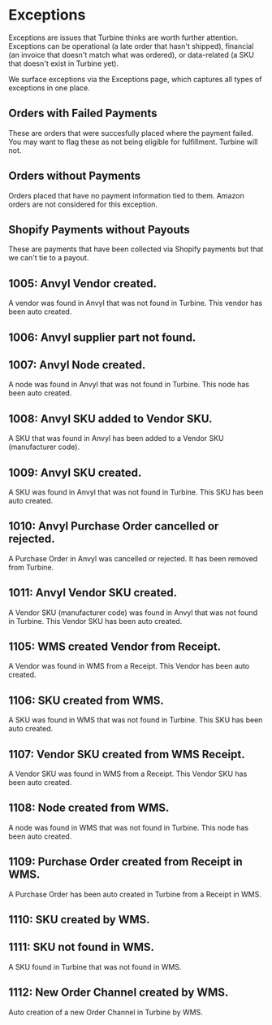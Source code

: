 # Exceptions

Exceptions are issues that Turbine thinks are worth further attention. Exceptions can be operational (a late order that hasn't shipped), financial (an invoice that doesn't match what was ordered), or data-related (a SKU that doesn't exist in Turbine yet).

We surface exceptions via the Exceptions page, which captures all types of exceptions in one place.

## Orders with Failed Payments

These are orders that were succesfully placed where the payment failed. You may want to flag these as not being eligible for fulfillment. Turbine will not.

## Orders without Payments

Orders placed that have no payment information tied to them. 
Amazon orders are not considered for this exception.

## Shopify Payments without Payouts

These are payments that have been collected via Shopify payments but that we can't tie to a payout. 

## 1005: Anvyl Vendor created.

A vendor was found in Anvyl that was not found in Turbine. This vendor has been auto created. 

## 1006: Anvyl supplier part not found.
## 1007: Anvyl Node created.

A node was found in Anvyl that was not found in Turbine. This node has been auto created. 

## 1008: Anvyl SKU added to Vendor SKU.

A SKU that was found in Anvyl has been added to a Vendor SKU (manufacturer code).

## 1009: Anvyl SKU created.

A SKU was found in Anvyl that was not found in Turbine. This SKU has been auto created. 

## 1010: Anvyl Purchase Order cancelled or rejected.

A Purchase Order in Anvyl was cancelled or rejected. It has been removed from Turbine.

## 1011: Anvyl Vendor SKU created.

A Vendor SKU (manufacturer code) was found in Anvyl that was not found in Turbine. This Vendor SKU has been auto created. 

## 1105: WMS created Vendor from Receipt.

A Vendor was found in WMS from a Receipt. This Vendor has been auto created.

## 1106: SKU created from WMS.

A SKU was found in WMS that was not found in Turbine. This SKU has been auto created. 

## 1107: Vendor SKU created from WMS Receipt.

A Vendor SKU was found in WMS from a Receipt. This Vendor SKU has been auto created. 

## 1108: Node created from WMS.

A node was found in WMS that was not found in Turbine. This node has been auto created. 

## 1109: Purchase Order created from Receipt in WMS.

A Purchase Order has been auto created in Turbine from a Receipt in WMS. 

## 1110: SKU created by WMS.
## 1111: SKU not found in WMS.

A SKU found in Turbine that was not found in WMS. 

## 1112: New Order Channel created by WMS.

Auto creation of a new Order Channel in Turbine by WMS.
